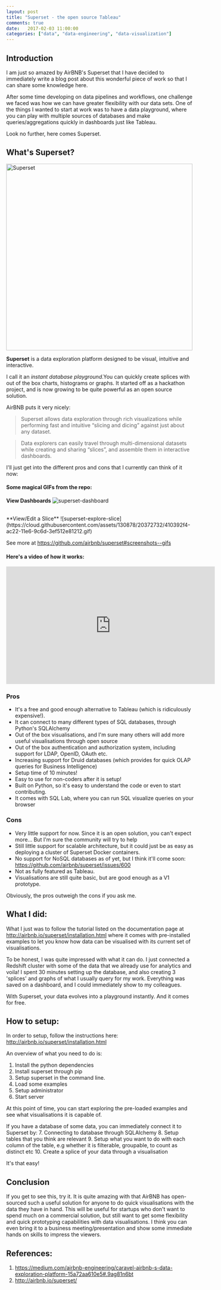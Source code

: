 ```yaml
---
layout: post
title: "Superset - the open source Tableau"
comments: true
date:   2017-02-03 11:00:00
categories: ["data", "data-engineering", "data-visualization"]
---
```


## Introduction

I am just so amazed by AirBNB's Superset that I have decided to immediately write a blog post about this wonderful piece of work so that I can share some knowledge here.

After some time developing on data pipelines and workflows, one challenge we faced was how we can have greater flexibility with our data sets. One of the things I wanted to start at work was to have a data playground, where you can play with multiple sources of databases and make queries/aggregations quickly in dashboards just like Tableau.

Look no further, here comes Superset.

## What's Superset?

<img
  src="https://cloud.githubusercontent.com/assets/130878/20946612/49a8a25c-bbc0-11e6-8314-10bef902af51.png"
  alt="Superset"
  width="500"
/>

**Superset** is a data exploration platform designed to be visual, intuitive and interactive.

I call it an *instant database playground*.You can quickly create splices with out of the box charts, histograms or graphs. It started off as a hackathon project, and is now growing to be quite powerful as an open source solution.

AirBNB puts it very nicely:

> Superset allows data exploration through rich visualizations while performing fast and intuitive “slicing and dicing” against just about any dataset.

> Data explorers can easily travel through multi-dimensional datasets while creating and sharing “slices”, and assemble them in interactive dashboards.

I'll just get into the different pros and cons that I currently can think of it now:

#### Some magical GIFs from the repo:

**View Dashboards**
![superset-dashboard](https://cloud.githubusercontent.com/assets/130878/20371438/a703a2a0-ac19-11e6-80c4-00a47c2eb644.gif)

<br/>
**View/Edit a Slice**
![superset-explore-slice](https://cloud.githubusercontent.com/assets/130878/20372732/410392f4-ac22-11e6-9c6d-3ef512e81212.gif)

See more at https://github.com/airbnb/superset#screenshots--gifs

#### Here's a video of how it works:

<iframe width="560" height="315" src="https://www.youtube.com/embed/3Txm_nj_R7M" frameborder="0" allowfullscreen></iframe>


### Pros

- It's a free and good enough alternative to Tableau (which is ridiculously expensive!). 
- It can connect to many different types of SQL databases, through Python's SQLAlchemy
- Out of the box visualisations, and I'm sure many others will add more useful visualisations through open source
- Out of the box authentication and authorization system, including support for LDAP, OpenID, OAuth etc.
- Increasing support for Druid databases (which provides for quick OLAP queries for Business Intelligence)
- Setup time of 10 minutes!
- Easy to use for non-coders after it is setup!
- Built on Python, so it's easy to understand the code or even to start contributing.
- It comes with SQL Lab, where you can run SQL visualize queries on your browser


### Cons
- Very little support for now. Since it is an open solution, you can't expect more... But I'm sure the community will try to help
- Still little support for scalable architecture, but it could just be as easy as deploying a cluster of Superset Docker containers.
- No support for NoSQL databases as of yet, but I think it'll come soon: https://github.com/airbnb/superset/issues/600
- Not as fully featured as Tableau.
- Visualisations are still quite basic, but are good enough as a V1 prototype.

Obviously, the pros outweigh the cons if you ask me.

## What I did:

What I just was to follow the tutorial listed on the documentation page at http://airbnb.io/superset/installation.html where it comes with pre-installed examples to let you know how data can be visualised with its current set of visualisations. 

To be honest, I was quite impressed with what it can do. I just connected a Redshift cluster with some of the data that we already use for analytics and voila! I spent 30 minutes setting up the database, and also creating 3 'splices' and graphs of what I usually query for my work. Everything was saved on a dashboard, and I could immediately show to my colleagues. 

With Superset, your data evolves into a playground instantly. And it comes for free.

## How to setup:

In order to setup, follow the instructions here: http://airbnb.io/superset/installation.html

An overview of what you need to do is:

1. Install the python dependencies
2. Install superset through pip
3. Setup superset in the command line.
4. Load some examples
5. Setup administrator
6. Start server

At this point of time, you can start exploring the pre-loaded examples and see what visualisations it is capable of.

If you have a database of some data, you can immediately connect it to Superset by:
7. Connecting to database through SQLAlchemy
8. Setup tables that you think are relevant
9. Setup what you want to do with each column of the table, e.g whether it is filterable, groupable, to count as distinct etc
10. Create a splice of your data through a visualisation

It's that easy!

## Conclusion

If you get to see this, try it. It is quite amazing with that AirBNB has open-sourced such a useful solution for anyone to do quick visualisations with the data they have in hand. This will be useful for startups who don't want to spend much on a commercial solution, but still want to get some flexibility and quick prototyping capabilities with data visualisations. I think you can even bring it to a business meeting/presentation and show some immediate hands on skills to impress the viewers.

## References:
1. https://medium.com/airbnb-engineering/caravel-airbnb-s-data-exploration-platform-15a72aa610e5#.9ag81n6bt
2. http://airbnb.io/superset/
